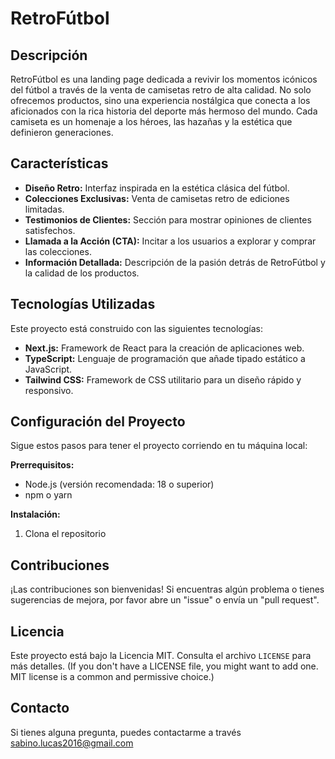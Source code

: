 # RetroFútbol

## Descripción

RetroFútbol es una landing page dedicada a revivir los momentos icónicos del fútbol a través de la venta de camisetas retro de alta calidad. No solo ofrecemos productos, sino una experiencia nostálgica que conecta a los aficionados con la rica historia del deporte más hermoso del mundo. Cada camiseta es un homenaje a los héroes, las hazañas y la estética que definieron generaciones.

## Características

*   **Diseño Retro:** Interfaz inspirada en la estética clásica del fútbol.
*   **Colecciones Exclusivas:** Venta de camisetas retro de ediciones limitadas.
*   **Testimonios de Clientes:** Sección para mostrar opiniones de clientes satisfechos.
*   **Llamada a la Acción (CTA):** Incitar a los usuarios a explorar y comprar las colecciones.
*   **Información Detallada:** Descripción de la pasión detrás de RetroFútbol y la calidad de los productos.

## Tecnologías Utilizadas

Este proyecto está construido con las siguientes tecnologías:

*   **Next.js:** Framework de React para la creación de aplicaciones web.
*   **TypeScript:** Lenguaje de programación que añade tipado estático a JavaScript.
*   **Tailwind CSS:** Framework de CSS utilitario para un diseño rápido y responsivo.

## Configuración del Proyecto

Sigue estos pasos para tener el proyecto corriendo en tu máquina local:

**Prerrequisitos:**

*   Node.js (versión recomendada: 18 o superior)
*   npm o yarn

**Instalación:**

1.  Clona el repositorio

## Contribuciones

¡Las contribuciones son bienvenidas! Si encuentras algún problema o tienes sugerencias de mejora, por favor abre un "issue" o envía un "pull request".

## Licencia

Este proyecto está bajo la Licencia MIT. Consulta el archivo `LICENSE` para más detalles.
(If you don't have a LICENSE file, you might want to add one. MIT license is a common and permissive choice.)

## Contacto

Si tienes alguna pregunta, puedes contactarme a través sabino.lucas2016@gmail.com


